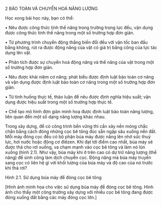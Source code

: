 2 BẢO TOÀN VÀ CHUYỂN HOÁ NĂNG LƯỢNG

Học xong bài học này, bạn có thể:

• Nêu được công thức tính thế năng trong trường trọng lực đều, vận dụng được công thức tính thế năng trong một số trường hợp đơn giản.

• Từ phương trình chuyển động thẳng biến đổi đều với vận tốc ban đầu bằng không, rút ra được động năng của vật có giá trị bằng công của lực tác dụng lên vật.

• Phân tích được sự chuyển hoá động năng và thế năng của vật trong một số trường hợp đơn giản.

• Nêu được khái niệm cơ năng; phát biểu được định luật bảo toàn cơ năng và vận dụng được định luật bảo toàn cơ năng trong một số trường hợp đơn giản.

• Từ tình huống thực tế, thảo luận để nêu được định nghĩa hiệu suất; vận dụng được hiệu suất trong một số trường hợp thực tế.

• Chế tạo mô hình đơn giản minh hoạ được định luật bảo toàn năng lượng, liên quan đến một số dạng năng lượng khác nhau.

Trong xây dựng, để có công trình bền vững thì cần xây nền móng chắc chắn bằng cách đóng những cọc bê tông đúc sẵn ngập sâu xuống nền đất. Mỗi máy đóng cọc đều có bộ phận búa máy được nâng lên nhờ sức thuỷ lực, hơi nước hoặc động cơ điêzen. Khi đạt tới điểm cao nhất, búa máy sẽ được thả cho rơi xuống, va chạm mạnh vào cọc bê tông và làm nó lún xuống (hình 2.1). Như vậy, búa máy khi ở trên cao có dự trữ năng lượng (thế năng) để sinh công làm dịch chuyển cọc. Động năng mà búa máy truyền sang cọc có liên hệ gì với khối lượng của búa máy và độ cao của nó trước khi thả rơi?

Hình 2.1. Sử dụng búa máy để đóng cọc bê tông

[Hình ảnh minh họa cho việc sử dụng búa máy để đóng cọc bê tông. Hình ảnh cho thấy một công trường xây dựng với nhiều cọc bê tông đang được đóng xuống đất bằng các máy đóng cọc lớn.]